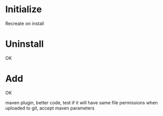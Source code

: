 # Initialize
Recreate on install

# Uninstall
OK

# Add
OK

maven plugin,
better code,
test if it will have same file permissions when uploaded to git,
accept maven parameters
